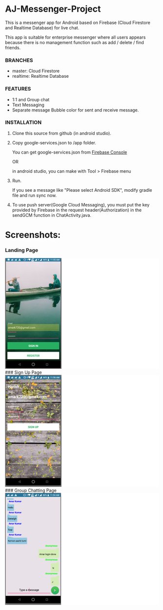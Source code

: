 # AJ-Messenger-Project

This is a messenger app for Android based on Firebase (Cloud Firestore and Realtime Database) for live chat.

This app is suitable for enterprise messenger where all users appears because there is no management function such as add / delete / find friends.

### BRANCHES ###
- master: Cloud Firestore
- realtime: Realtime Database

### FEATURES ###
- 1:1 and Group chat
- Text Messaging
- Separate message Bubble color for sent and receive message.

### INSTALLATION ###
1. Clone this source from github (in android studio).
2. Copy google-services.json to /app folder.

   You can get google-services.json from [Firebase Console](https://support.google.com/firebase/answer/7015592?hl=en)
   
   OR
   
   in android studio, you can make with Tool > Firebase menu 
  
3. Run.
  
   If you see a message like "Please select Android SDK", modify gradle file and run sync now.


4. To use push server(Google Cloud Messaging), you must put the key provided by Firebase in the request header(Authorization) in the sendGCM function in ChatActivity.java.

# Screenshots:
### Landing Page
<img src="https://github.com/amark720/AJ-Messenger-Project/blob/master/Screenshot1.png" alt="Landing Page" height="80%" width="100%">
### Sign Up Page
<img src="https://github.com/amark720/AJ-Messenger-Project/blob/master/Screenshot2.png" alt="Sign Up Page" height="80%" width="100%">
### Group Chatting Page
<img src="https://github.com/amark720/AJ-Messenger-Project/blob/master/Screenshot3.png" alt="Group Chatting Page" height="80%" width="100%">
